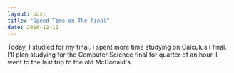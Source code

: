 ```yaml
---
layout: post
title: "Spend Time on The Final"
date: 2016-12-11
---
```


Today, I studied for my final. I spent more time studying on Calculus I final. I'll plan studying for the Computer Science final for quarter of an hour. I went to the last trip to the old McDonald's.
